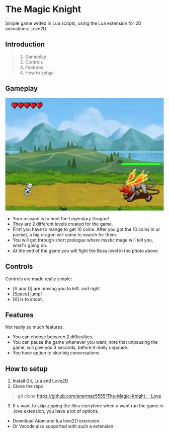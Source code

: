 # The Magic Knight

Simple game writed in Lua scripts, using the Lua extension for 2D animations: Love2D

## Introduction
   >1. Gameplay
   >2. Controls
   >3. Features
   >4. How to setup

## Gameplay

![Gameplay:](Assets/Images/Gameplay.png 'Boss Level')

- Your mission is to hunt the Legendary Dragon!
- They are 2 different levels created for the game. 
- First you have to mange to get 10 coins. After you got the 10 coins in ur pocket, a big dragon will come to search for them. 
- You will get through short prologue where mystic mage will tell you, what's going on.
- At the end of the game you will fight the Boss level in the photo above

## Controls

Controls are made really simple:
  - [A and D] are moving you to left. and right
  - [Space] jump!
  - [K] is to shoot.

## Features

Not really so much features.
- You can choose between 2 difficulties.
- You can pause the game whenever you want, note that unpausing the game, will give you 3 seconds, before it really unpause.
- You have option to skip big conversations.

## How to setup

1. Install Git, Lua and Love2D
2. Clone the repo
> git clone https://github.com/enermax5555/The-Magic-Knight---Love
3. If u want to skip zipping the files everytime when u want run the game in .love extension, you have a lot of options.
- Download Atom and lua love2D extension.  
- Or Vscode also supported with such a extension.
